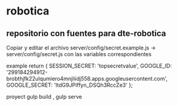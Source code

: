 # robotica

## repositorio con fuentes para dte-robotica


Copiar y editar el archivo server/config/secret.example.js -> server/config/secret.js con las variables correspondientes

example 
return {
		SESSION_SECRET: 'topsecretvalue',
		GOOGLE_ID: '299184294912-brobthjfk22ulqumiero4mnjliidj558.apps.googleusercontent.com',
		GOOGLE_SECRET: 'ltdG9JPiffyn_DSQh3RccZe3'
	};
  
  
  proyect gulp build , gulp serve
